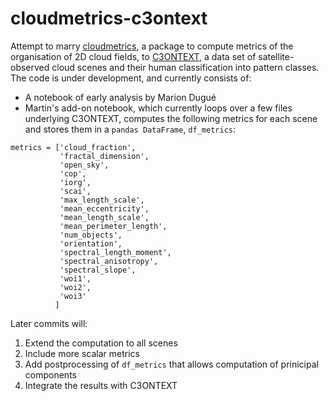 # cloudmetrics-c3ontext
Attempt to marry [cloudmetrics](https://github.com/cloudsci/cloudmetrics), a package to compute metrics of the organisation of 2D cloud fields, to [C3ONTEXT](https://github.com/observingClouds/C3ONTEXT), a data set of satellite-observed cloud scenes and their human classification into pattern classes.
The code is under development, and currently consists of:
- A notebook of early analysis by Marion Dugué
- Martin's add-on notebook, which currently loops over a few files underlying C3ONTEXT, computes the following metrics for each scene and stores them in a `pandas DataFrame`, `df_metrics`:

```
metrics = ['cloud_fraction',
           'fractal_dimension',
           'open_sky',
           'cop',
           'iorg',
           'scai',
           'max_length_scale',
           'mean_eccentricity',
           'mean_length_scale',
           'mean_perimeter_length',
           'num_objects',
           'orientation',
           'spectral_length_moment',
           'spectral_anisotropy',
           'spectral_slope',
           'woi1',
           'woi2',
           'woi3'
          ]
```

Later commits will:
1. Extend the computation to all scenes
2. Include more scalar metrics
3. Add postprocessing of `df_metrics` that allows computation of prinicipal components
4. Integrate the results with C3ONTEXT
